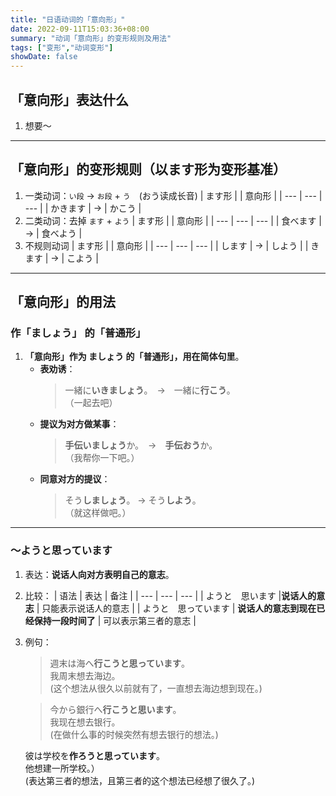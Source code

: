 ```yaml
---
title: "日语动词的「意向形」"
date: 2022-09-11T15:03:36+08:00
summary: "动词「意向形」的变形规则及用法"
tags: ["变形","动词变形"]
showDate: false
---
```


## 「意向形」表达什么
1. 想要〜

----
## 「意向形」的变形规则（以ます形为变形基准）

1. 一类动词：`い段` → `お段` + `う`　(おう读成长音)
	| ます形 |  | 意向形 |
	| --- | --- | --- |
	| かきます | → | かこう |
2. 二类动词：去掉 `ます` + `よう`
	| ます形 |  | 意向形 |
	| --- | --- | --- |
	| 食べます | → | 食べよう |
3. 不规则动词
	| ます形 |  | 意向形 |
	| --- | --- | --- |
	| します | → | しよう |
	| きます | → | こよう |

----
## 「意向形」的用法
### 作「ましょう」 的「普通形」
1. **「意向形」作为 ましょう 的「普通形」，用在简体句里**。
    - **表劝诱**：
        > 一緒に**いきましょう**。　→　一緒に**行こう**。  
        （一起去吧）
	- **提议为对方做某事**：
        > **手伝いましょう**か。　→　**手伝おう**か。  
        （我帮你一下吧。）
	- **同意对方的提议**：
        > そう**しましょう**。 →  そう**しよう**。  
        （就这样做吧。）

---
### 〜ようと思っています
1. 表达：**说话人向对方表明自己的意志**。
2. 比较：
    | 语法 |  表达 | 备注 |
    | --- | --- | --- |
    | ようと　思います |**说话人的意志** | 只能表示说话人的意志 |
    | ようと　思っています | **说话人的意志到现在已经保持一段时间了** | 可以表示第三者的意志 |
3. 例句：
    > 週末は海へ**行こうと思っています**。  
    我周末想去海边。  
	(这个想法从很久以前就有了，一直想去海边想到现在。)

    > 今から銀行へ**行こうと思います**。  
    我现在想去银行。  
    (在做什么事的时候突然有想去银行的想法。)

    彼は学校を**作ろうと思っています**。  
    他想建一所学校。）  
    (表达第三者的想法，且第三者的这个想法已经想了很久了。)